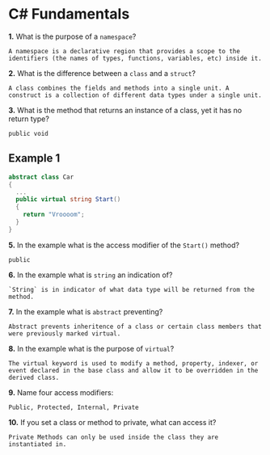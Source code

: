 # C# Fundamentals


**1.** What is the purpose of a `namespace`?
<!-- enter you answer in the space below -->
```
A namespace is a declarative region that provides a scope to the identifiers (the names of types, functions, variables, etc) inside it.
```
**2.** What is the difference between a `class` and a `struct`?
<!-- enter you answer in the space below -->
```
A class combines the fields and methods into a single unit. A construct is a collection of different data types under a single unit.
```
**3.** What is the method that returns an instance of a class, yet it has no return type?
<!-- enter you answer in the space below -->
```
public void
```
## Example 1
```c#
abstract class Car
{
  ...
  public virtual string Start()
  {
    return "Vroooom";
  }
}
```
**5.** In the example what is the access modifier of the `Start()` method?
<!-- enter you answer in the space below -->
```
public
```
**6.** In the example what is `string` an indication of?
<!-- enter you answer in the space below -->
```
`String` is in indicator of what data type will be returned from the method.
```
**7.** In the example what is `abstract` preventing?
<!-- enter you answer in the space below -->
```
Abstract prevents inheritence of a class or certain class members that were previously marked virtual.
```
**8.** In the example what is the purpose of `virtual`?
<!-- enter you answer in the space below -->
```
The virtual keyword is used to modify a method, property, indexer, or event declared in the base class and allow it to be overridden in the derived class. 
```
**9.** Name four access modifiers:
<!-- enter you answer in the space below -->
```
Public, Protected, Internal, Private
```
**10.** If you set a class or method to private, what can access it?
<!-- enter you answer in the space below -->
```
Private Methods can only be used inside the class they are instantiated in.
```
